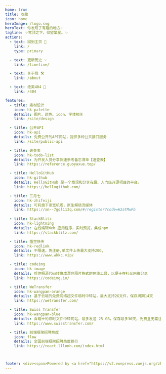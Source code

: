 ```yaml
---
home: true
title: 收藏
icon: home
heroImage: /logo.svg
heroText: 你发现了有趣的地方~
tagline: ✨穹顶之下，仰望繁星。✨
actions:
  - text: 回到主页 🧭
    link: /
    type: primary

  - text: 更新历史 💡
    link: /timeline/

  - text: 关于我 🛠
    link: /about

  - text: 绝美404 🎯
    link: /404

features:
  - title: 素材设计
    icon: hk-palette
    details: 图片、颜色、icon、字体相关
    link: /site/design

  - title: 公开API
    icon: hk-api
    details: 免费公开的API网站，提供多种公共接口服务
    link: /site/public-api

  - title: 速查表
    icon: hk-todo-list
    details: 为开发人员分享快速参考备忘清单【速查表】
    link: https://reference.guoyaxue.top/

  - title: HelloGitHub
    icon: hk-github
    details: HelloGitHub 是一个发现和分享有趣、入门级开源项目的平台。
    link: https://hellogithub.com/

  - title: 三月七
    icon: hk-zhifeiji
    details: 可莉旗下家宽机场，原生解锁流媒体
    link: https://xn--7gql113q.com/#/register?code=H2aTMwFb
    
  - title: StackBlitz
    icon: hk-lightning
    details: 在线编辑Web 应用程序，实时预览，集成npm
    link: https://stackblitz.com/

  - title: 悟空快传
    icon: hk-redlink
    details: 不限速，免注册,单文件上传最大支持20G,
    link: https://www.wkkc.vip/

  - title: codeimg
    icon: hk-image
    details: 帮你把源代码转换成漂亮图片格式的在线工具，以便于在社交网络分享
    link: https://codeimg.io/

  - title: WeTransfer
    icon: hk-wangpan-orange
    details: 基于云端的免费网络超文件临时中转站，最大支持2G文件，保存周期14天
    link: https://wetransfer.com/

  - title: Swiss Transfer
    icon: hk-wangpan-blue
    details: 自瑞士的临时文件中转网站，最多发送 25 GB，保存最多30天，免费且无需注册
    link: https://www.swisstransfer.com/

  - title: 前端框架招聘热度
    icon: flow
    details: 全国前端框架招聘热度排行
    link: https://react.lllomh.com/index.html



footer: <div><span>Powered by <a href="https://v2.vuepress.vuejs.org/zh/" target="_blank">VuePress</a></span>|<span>Theme by <a href="https://theme-hope.vuejs.press/zh/" target="_blank">Hope</a></span></div>
---
```



<!-- markdownlint-disable -->
